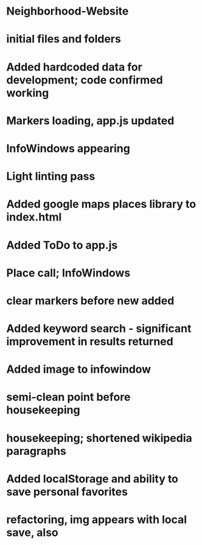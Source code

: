 # Neighborhood-Website
# initial files and folders
# Added hardcoded data for development; code confirmed working
# Markers loading, app.js updated
# InfoWindows appearing
# Light linting pass
# Added google maps places library to index.html
# Added ToDo to app.js
# Place call; InfoWindows
# clear markers before new added
# Added keyword search - significant improvement in results returned
# Added image to infowindow
# semi-clean point before housekeeping
# housekeeping; shortened wikipedia paragraphs
# Added localStorage and ability to save personal favorites
# refactoring, img appears with local save, also
